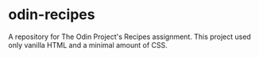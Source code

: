 # odin-recipes
A repository for The Odin Project's Recipes assignment.
This project used only vanilla HTML and a minimal amount of CSS. 
